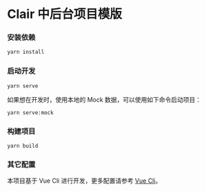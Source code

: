 # Clair 中后台项目模版

### 安装依赖

```bash
yarn install
```

### 启动开发

```
yarn serve
```

如果想在开发时，使用本地的 Mock 数据，可以使用如下命令启动项目：

```
yarn serve:mock
```

### 构建项目

```
yarn build
```

### 其它配置

本项目基于 Vue Cli 进行开发，更多配置请参考 [Vue Cli](https://cli.vuejs.org/config/)。
